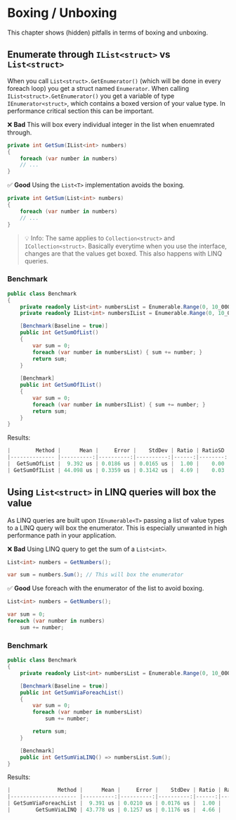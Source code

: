 # Boxing / Unboxing
This chapter shows (hidden) pitfalls in terms of boxing and unboxing.

## Enumerate through `IList<struct>` vs `List<struct>`
When you call `List<struct>.GetEnumerator()` (which will be done in every foreach loop) you get a struct named `Enumerator`. When calling `IList<struct>.GetEnumerator()` you get a variable of type `IEnumerator<struct>`, which contains a boxed version of your value type. In performance critical section this can be important.

❌ **Bad** This will box every individual integer in the list when enuemrated through.
```csharp
private int GetSum(IList<int> numbers)
{
    foreach (var number in numbers)
    // ...
}
```

✅ **Good** Using the `List<T>` implementation avoids the boxing.
```csharp
private int GetSum(List<int> numbers)
{
    foreach (var number in numbers)
    // ...
}
```

> 💡 Info: The same applies to `Collection<struct>` and `ICollection<struct>`. Basically everytime when you use the interface, changes are that the values get boxed.
> This also happens with LINQ queries.

### Benchmark
```csharp
public class Benchmark
{
    private readonly List<int> numbersList = Enumerable.Range(0, 10_000).ToList();
    private readonly IList<int> numbersIList = Enumerable.Range(0, 10_000).ToList();

    [Benchmark(Baseline = true)]
    public int GetSumOfList()
    {
        var sum = 0;
        foreach (var number in numbersList) { sum += number; }
        return sum;
    }
    
    [Benchmark]
    public int GetSumOfIList()
    {
        var sum = 0;
        foreach (var number in numbersIList) { sum += number; }
        return sum;
    }
}
```

Results:
```csharp
|        Method |      Mean |     Error |    StdDev | Ratio | RatioSD | Allocated | Alloc Ratio |
|-------------- |----------:|----------:|----------:|------:|--------:|----------:|------------:|
|  GetSumOfList |  9.392 us | 0.0186 us | 0.0165 us |  1.00 |    0.00 |         - |          NA |
| GetSumOfIList | 44.098 us | 0.3359 us | 0.3142 us |  4.69 |    0.03 |      40 B |          NA |
```

## Using `List<struct>` in LINQ queries will box the value
As LINQ queries are built upon `IEnumerable<T>` passing a list of value types to a LINQ query will box the enumerator. This is especially unwanted in high performance path in your application.

❌ **Bad** Using LINQ query to get the sum of a `List<int>`.
```csharp
List<int> numbers = GetNumbers();

var sum = numbers.Sum(); // This will box the enumerator
```

✅ **Good** Use foreach with the enumerator of the list to avoid boxing.
```csharp
List<int> numbers = GetNumbers();

var sum = 0;
foreach (var number in numbers)
    sum += number;
```

### Benchmark
```csharp
public class Benchmark
{
    private readonly List<int> numbersList = Enumerable.Range(0, 10_000).ToList();

    [Benchmark(Baseline = true)]
    public int GetSumViaForeachList()
    {
        var sum = 0;
        foreach (var number in numbersList)
            sum += number;

        return sum;
    }

    [Benchmark]
    public int GetSumViaLINQ() => numbersList.Sum();
}

```

Results:
```csharp
|               Method |      Mean |     Error |    StdDev | Ratio | RatioSD | Allocated | Alloc Ratio |
|--------------------- |----------:|----------:|----------:|------:|--------:|----------:|------------:|
| GetSumViaForeachList |  9.391 us | 0.0210 us | 0.0176 us |  1.00 |    0.00 |         - |          NA |
|        GetSumViaLINQ | 43.778 us | 0.1257 us | 0.1176 us |  4.66 |    0.02 |      40 B |          NA |
```
